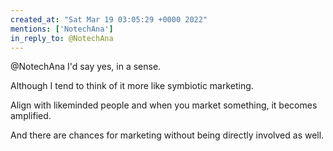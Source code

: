 ```yaml
---
created_at: "Sat Mar 19 03:05:29 +0000 2022"
mentions: ['NotechAna']
in_reply_to: @NotechAna
---
```


@NotechAna I'd say yes, in a sense.

Although I tend to think of it more like symbiotic marketing.

Align with likeminded people and when you market something, it becomes amplified.

And there are chances for marketing without being directly involved as well.